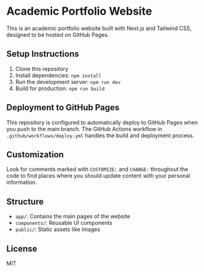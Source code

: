 # Academic Portfolio Website

This is an academic portfolio website built with Next.js and Tailwind CSS, designed to be hosted on GitHub Pages.

## Setup Instructions

1. Clone this repository
2. Install dependencies: `npm install`
3. Run the development server: `npm run dev`
4. Build for production: `npm run build`

## Deployment to GitHub Pages

This repository is configured to automatically deploy to GitHub Pages when you push to the main branch. The GitHub Actions workflow in `.github/workflows/deploy.yml` handles the build and deployment process.

## Customization

Look for comments marked with `CUSTOMIZE:` and `CHANGE:` throughout the code to find places where you should update content with your personal information.

## Structure

- `app/`: Contains the main pages of the website
- `components/`: Reusable UI components
- `public/`: Static assets like images

## License

MIT
